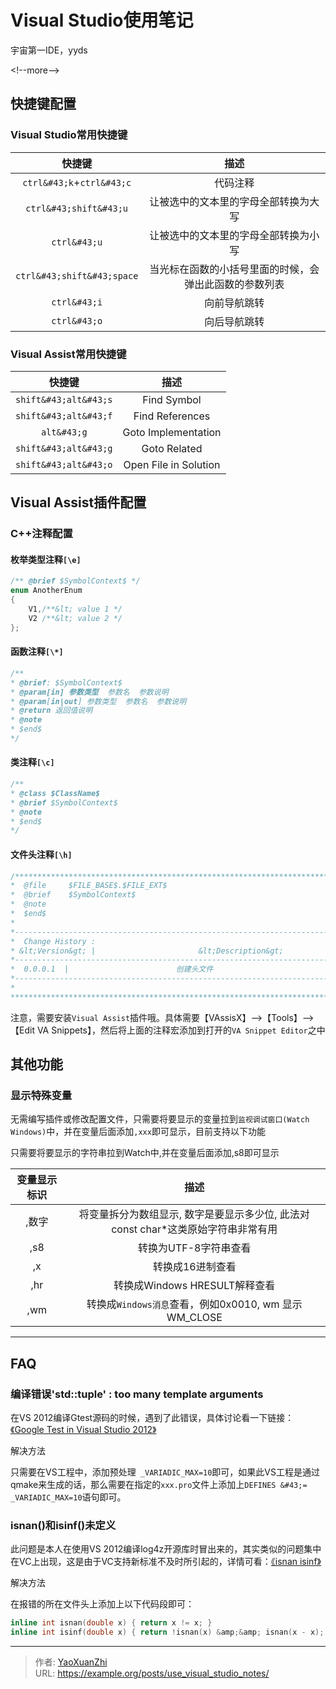 # Visual Studio使用笔记


宇宙第一IDE，yyds

&lt;!--more--&gt;

## 快捷键配置

### Visual Studio常用快捷键
|  快捷键   |  描述   |
| :----: | :----------: |
| `ctrl&#43;k`&#43;`ctrl&#43;c` |  代码注释  |
| `ctrl&#43;shift&#43;u` |  让被选中的文本里的字母全部转换为大写  |
| `ctrl&#43;u` |  让被选中的文本里的字母全部转换为小写  |
| `ctrl&#43;shift&#43;space` |  当光标在函数的小括号里面的时候，会弹出此函数的参数列表  |
| `ctrl&#43;i` |  向前导航跳转  |
| `ctrl&#43;o` |  向后导航跳转  |

### Visual Assist常用快捷键
|  快捷键   |  描述   |
| :----: | :----------: |
| `shift&#43;alt&#43;s` |  Find Symbol  |
| `shift&#43;alt&#43;f` |  Find References  |
| `alt&#43;g` |  Goto Implementation  |
| `shift&#43;alt&#43;g` |  Goto Related  |
| `shift&#43;alt&#43;o` |  Open File in Solution  |

## Visual Assist插件配置

### C&#43;&#43;注释配置

#### 枚举类型注释`[\e]`
```c&#43;&#43;
/** @brief $SymbolContext$ */
enum AnotherEnum
{
    V1,/**&lt; value 1 */
    V2 /**&lt; value 2 */
};
```

#### 函数注释`[\*]`
```c&#43;&#43;
/** 
* @brief: $SymbolContext$
* @param[in] 参数类型  参数名  参数说明
* @param[in|out] 参数类型  参数名  参数说明
* @return 返回值说明
* @note   
* $end$
*/
```

#### 类注释`[\c]`
```c&#43;&#43;
/**
* @class $ClassName$
* @brief $SymbolContext$                                                                                         
* @note   
* $end$
*/
```

#### 文件头注释`[\h]`
```c&#43;&#43;
/*****************************************************************************
*  @file     $FILE_BASE$.$FILE_EXT$
*  @brief    $SymbolContext$
*  @note
*  $end$
*
*----------------------------------------------------------------------------*
*  Change History :
* &lt;Version&gt; |                       &lt;Description&gt;
*----------------------------------------------------------------------------*
*  0.0.0.1  |                        创建头文件
*----------------------------------------------------------------------------*
*
*****************************************************************************/
```

注意，需要安装`Visual Assist`插件哦。具体需要【VAssisX】--&gt;【Tools】--&gt;【Edit VA Snippets】，然后将上面的注释宏添加到打开的`VA Snippet Editor`之中

## 其他功能

### 显示特殊变量
无需编写插件或修改配置文件，只需要将要显示的变量拉到`监视调试窗口(Watch Windows)`中，并在变量后面添加`,xxx`即可显示，目前支持以下功能

只需要将要显示的字符串拉到Watch中,并在变量后面添加,s8即可显示

|  变量显示标识   |  描述   |
| :----: | :----------: |
| ,数字  |   将变量拆分为数组显示, 数字是要显示多少位, 此法对const char*这类原始字符串非常有用    |
| ,s8  |   转换为UTF-8字符串查看   |
| ,x  |   转换成16进制查看    |
| ,hr  |   转换成Windows HRESULT解释查看    |
| ,wm  |   转换成`Windows消息`查看，例如0x0010, wm 显示 WM_CLOSE    |

---

## FAQ
### 编译错误&#39;std::tuple&#39; : too many template arguments
在VS 2012编译Gtest源码的时候，遇到了此错误，具体讨论看一下链接：[《Google Test in Visual Studio 2012》](https://stackoverflow.com/questions/12558327/google-test-in-visual-studio-2012)

解决方法

只需要在VS工程中，添加预处理` _VARIADIC_MAX=10`即可，如果此VS工程是通过qmake来生成的话，那么需要在指定的`xxx.pro`文件上添加上`DEFINES &#43;= _VARIADIC_MAX=10`语句即可。

### isnan()和isinf()未定义
此问题是本人在使用VS 2012编译log4z开源库时冒出来的，其实类似的问题集中在VC上出现，这是由于VC支持新标准不及时所引起的，详情可看：[《isnan isinf》](http://blog.csdn.net/sunmenggmail/article/details/7853081)

解决方法

在报错的所在文件头上添加上以下代码段即可：

```c&#43;&#43;
inline int isnan(double x) { return x != x; }
inline int isinf(double x) { return !isnan(x) &amp;&amp; isnan(x - x); }
```

---

> 作者: [YaoXuanZhi](https://github.com/YaoXuanZhi)  
> URL: https://example.org/posts/use_visual_studio_notes/  

